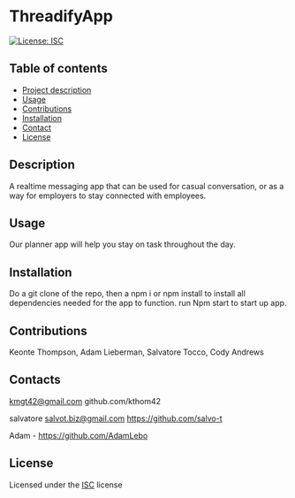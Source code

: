 # ThreadifyApp

[![License: ISC](https://img.shields.io/badge/License-ISC-blue.svg)](https://opensource.org/licenses/ISC)

## Table of contents

- [Project description](#Description)
- [Usage](#usage)
- [Contributions](#Contributions)
- [Installation](#Installation)
- [Contact](#Contact)
- [License](#License)

## Description

A realtime messaging app that can be used for casual conversation, or as a way for employers to stay connected with employees.

## Usage

Our planner app will help you stay on task throughout the day.

## Installation

Do a git clone of the repo, then a npm i or npm install to install all dependencies needed for the app to function. run Npm start to start up app.

## Contributions

Keonte Thompson, Adam Lieberman, Salvatore Tocco, Cody Andrews

## Contacts

kmgt42@gmail.com
github.com/kthom42

salvatore
salvot.biz@gmail.com
https://github.com/salvo-t

Adam - https://github.com/AdamLebo

## License

Licensed under the [ISC](https://choosealicense.com/licenses/isc/) license

